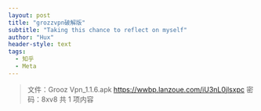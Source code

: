 ```yaml
---
layout: post
title: "grozzvpn破解版"
subtitle: "Taking this chance to reflect on myself"
author: "Hux"
header-style: text
tags:
  - 知乎
  - Meta
---
```


> 文件：Grooz Vpn_1.1.6.apk
https://wwbp.lanzoue.com/iU3nL0jlsxpc
密码：8xv8
共 1 项内容
